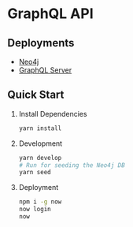 # GraphQL API

## Deployments

- [Neo4j](https://10-0-1-104-35408.neo4jsandbox.com/browser/)
- [GraphQL Server](https://core.dennisvash.now.sh/graphql)

## Quick Start

1. Install Dependencies

    ```sh
    yarn install
    ```

2. Development

    ```sh
    yarn develop
    # Run for seeding the Neo4j DB
    yarn seed
    ```

3. Deployment

    ```sh
    npm i -g now
    now login
    now
    ```
